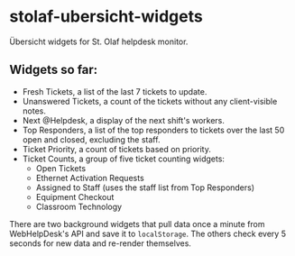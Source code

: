 stolaf-ubersicht-widgets
========================

Übersicht widgets for St. Olaf helpdesk monitor.

## Widgets so far:
- Fresh Tickets, a list of the last 7 tickets to update.
- Unanswered Tickets, a count of the tickets without any client-visible notes.
- Next @Helpdesk, a display of the next shift's workers.
- Top Responders, a list of the top responders to tickets over the last 50 open and closed, excluding the staff.
- Ticket Priority, a count of tickets based on priority.
- Ticket Counts, a group of five ticket counting widgets:
  - Open Tickets
  - Ethernet Activation Requests
  - Assigned to Staff (uses the staff list from Top Responders)
  - Equipment Checkout
  - Classroom Technology

There are two background widgets that pull data once a minute from WebHelpDesk's API and save it to `localStorage`. The others check every 5 seconds for new data and re-render themselves.
